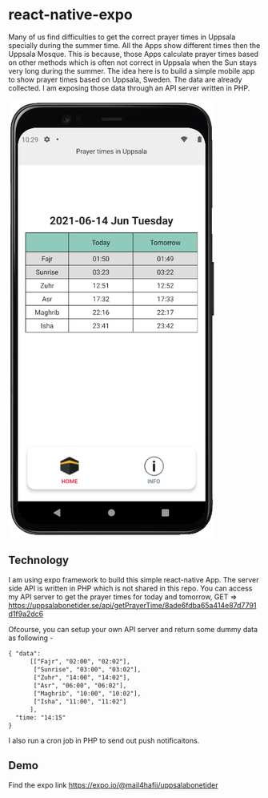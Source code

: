 # react-native-expo
Many of us find difficulties to get the correct prayer times in Uppsala specially during the summer time. All the Apps show different times then the Uppsala Mosque. This is because, those Apps calculate prayer times based on other methods which is often not correct in Uppsala when the Sun stays very long during the summer. The idea here  is to build a simple mobile app to show prayer times based on Uppsala, Sweden. The data are already collected. I am exposing those data through an API server written in PHP.

<img src="/assets/demo.png" />

## Technology
I am using expo framework to build this simple react-native App. The server side API is written in PHP which is not shared in this repo. You can access my API server to get the prayer times for today and tomorrow, GET => https://uppsalabonetider.se/api/getPrayerTime/8ade6fdba65a414e87d7791d1f9a2dc6

Ofcourse, you can setup your own API server and return some dummy data as following - 

```
{ "data":  
      [["Fajr", "02:00", "02:02"],
       ["Sunrise", "03:00", "03:02"],
       ["Zuhr", "14:00", "14:02"], 
       ["Asr", "06:00", "06:02"],
       ["Maghrib", "10:00", "10:02"],
       ["Isha", "11:00", "11:02"]
      ],
  "time: "14:15"
}
```
I also run a cron job in PHP to send out push notificaitons. 

## Demo 
Find the expo link https://expo.io/@mail4hafij/uppsalabonetider

